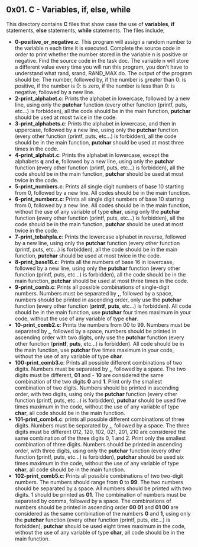 ## 0x01. C - Variables, if, else, while
This directory contains __C__ files that show case the use of __variables__, __if__ statements, __else__ statements, __while__ statements. The files include;
- __0-positive_or_negative.c__: This program will assign a random number to the variable n each time it is executed. Complete the source code in order to print whether the number stored in the variable n is positive or negative.
Find the source code in the task doc. The variable n will store a different value every time you will run this program, you don’t have to understand what rand, srand, RAND_MAX do. The output of the program should be: The number, followed by, if the number is greater than 0: is positive, if the number is 0: is zero, if the number is less than 0: is negative, followed by a new line.
- __2-print_alphabet.c__: Prints the alphabet in lowercase, followed by a new line, using only the __putchar__ function (every other function (printf, puts, etc…) is forbidden), all the code should be in the main function, __putchar__ should be used at most twice in the code.
- __3-print_alphabets.c__: Prints the alphabet in lowercase, and then in uppercase, followed by a new line, using only the __putchar__ function (every other function (printf, puts, etc…) is forbidden), all the code should be in the main function, __putchar__ should be used at most three times in the code.
- __4-print_alphabt.c__: Prints the alphabet in lowercase, except the alphabets __q__ and __e__, followed by a new line, using only the __putchar__ function (every other function (printf, puts, etc…) is forbidden), all the code should be in the main function, __putchar__ should be used at most twice in the code.
- __5-print_numbers.c__: Prints all single digit numbers of base 10 starting from 0, followed by a new line. All codes should be in the main function.
- __6-print_numberz.c__: Prints all single digit numbers of base 10 starting from 0, followed by a new line. All codes should be in the main function, without the use of any variable of type __char__, using only the __putchar__ function (every other function (printf, puts, etc…) is forbidden), all the code should be in the main function, __putchar__ should be used at most twice in the code.
- __7-print_tebahpla.c__: Prints the lowercase alphabet in reverse, followed by a new line, using only the __putchar__ function (every other function (printf, puts, etc…) is forbidden), all the code should be in the main function, __putchar__ should be used at most twice in the code.
- __8-print_base16.c__: Prints all the numbers of base 16 in lowercase, followed by a new line, using only the __putchar__ function (every other function (printf, puts, etc…) is forbidden), all the code should be in the main function, __putchar__ should be used at most three times in the code.
- __9-print_comb.c__: Prints all possible combinations of single-digit numbers. Numbers must be separated by __,__, followed by a space, numbers should be printed in ascending order, only use the __putchar__ function (every other function (__printf__, __puts__, etc…) is forbidden). All code should be in the main function, use __putchar__ four times maximum in your code, without the use of any variable of type __char__.
- __10-print_comb2.c__: Prints the numbers from 00 to 99. Numbers must be separated by __,__, followed by a space, numbers should be printed in ascending order with two digits, only use the __putchar__ function (every other function (__printf__, __puts__, etc…) is forbidden). All code should be in the main function, use __putchar__ five times maximum in your code, without the use of any variable of type __char__.
- __100-print_comb3.c__:  Prints all possible different combinations of two digits. Numbers must be separated by __,__, followed by a space. The two digits must be different, __01__ and - __10__ are considered the same combination of the two digits __0__ and __1__. Print only the smallest combination of two digits. Numbers should be printed in ascending order, with two digits, using only the __putchar__ function (every other function (printf, puts, etc…) is forbidden), __putchar__ should be used five times maximum in the code, without the use of any variable of type __char__, all code should be in the main function.
- __101-print_comb4.c__:  prints all possible different combinations of three digits. Numbers must be separated by __,__, followed by a space. The three digits must be different 012, 120, 102, 021, 201, 210 are considered the same combination of the three digits 0, 1 and 2. Print only the smallest combination of three digits. Numbers should be printed in ascending order, with three digits, using only the __putchar__ function (every other function (printf, puts, etc…) is forbidden), __putchar__ should be used six times maximum in the code, without the use of any variable of type __char__, all code should be in the main function.
- __102-print_comb5.c__: Prints all possible combinations of two two-digit numbers. The numbers should range from __0__ to __99__. The two numbers should be separated by a space. All numbers should be printed with two digits. 1 should be printed as __01__. The combination of numbers must be separated by comma, followed by a space. The combinations of numbers should be printed in ascending order __00 01__ and __01 00__ are considered as the same combination of the numbers __0__ and __1__, using only the __putchar__ function (every other function (printf, puts, etc…) is forbidden), __putchar__ should be used eight times maximum in the code, without the use of any variable of type __char__, all code should be in the main function.